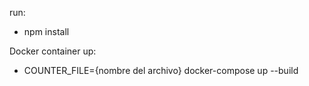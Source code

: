 run:
- npm install

Docker container up:
- COUNTER_FILE={nombre del archivo} docker-compose up --build